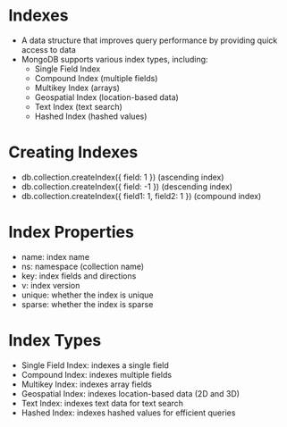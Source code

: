 # Indexes

- A data structure that improves query performance by providing quick access to data
- MongoDB supports various index types, including:
    - Single Field Index
    - Compound Index (multiple fields)
    - Multikey Index (arrays)
    - Geospatial Index (location-based data)
    - Text Index (text search)
    - Hashed Index (hashed values)

# Creating Indexes

- db.collection.createIndex({ field: 1 }) (ascending index)
- db.collection.createIndex({ field: -1 }) (descending index)
- db.collection.createIndex({ field1: 1, field2: 1 }) (compound index)


# Index Properties

- name: index name
- ns: namespace (collection name)
- key: index fields and directions
- v: index version
- unique: whether the index is unique
- sparse: whether the index is sparse

# Index Types

- Single Field Index: indexes a single field
- Compound Index: indexes multiple fields
- Multikey Index: indexes array fields
- Geospatial Index: indexes location-based data (2D and 3D)
- Text Index: indexes text data for text search
- Hashed Index: indexes hashed values for efficient queries